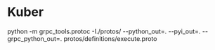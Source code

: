 # Kuber
python -m grpc_tools.protoc -I./protos/ --python_out=. --pyi_out=. --grpc_python_out=. protos/definitions/execute.proto
